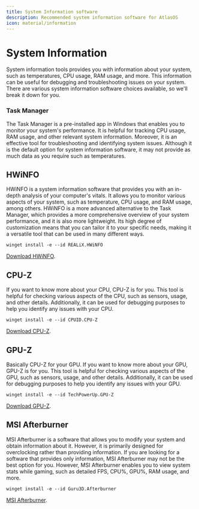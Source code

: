 ```yaml
---
title: System Information software
description: Recommended system information software for AtlasOS
icon: material/information
---
```


# System Information

System information tools provides you with information about your system, such as temperatures, CPU usage, RAM usage, and more. This information can be useful for debugging and troubleshooting issues on your system. There are various system information software choices available, so we'll break it down for you.

### Task Manager

The Task Manager is a pre-installed app in Windows that enables you to monitor your system's performance. It is helpful for tracking CPU usage, RAM usage, and other relevant system information. Moreover, it is an effective tool for troubleshooting and identifying system issues. Although it is the default option for system information software, it may not provide as much data as you require such as temperatures.

## HWiNFO

HWiNFO is a system information software that provides you with an in-depth analysis of your computer's vitals. It allows you to monitor various aspects of your system, such as temperature, CPU usage, and RAM usage, among others. HWiNFO is a more advanced alternative to the Task Manager, which provides a more comprehensive overview of your system performance, and it is also more lightweight. Its high degree of customization means that you can tailor it to your specific needs, making it a versatile tool that can be used in many different ways.

`winget install -e --id REALiX.HWiNFO`

[Download HWiNFO](https://www.hwinfo.com/).

## CPU-Z

If you want to know more about your CPU, CPU-Z is for you. This tool is helpful for checking various aspects of the CPU, such as sensors, usage, and other details. Additionally, it can be used for debugging purposes to help you identify any issues with your CPU.

`winget install -e --id CPUID.CPU-Z`

[Download CPU-Z](https://www.cpuid.com/softwares/cpu-z.html).

## GPU-Z

Basically CPU-Z for your GPU. If you want to know more about your GPU, GPU-Z is for you. This tool is helpful for checking various aspects of the GPU, such as sensors, usage, and other details. Additionally, it can be used for debugging purposes to help you identify any issues with your GPU.

`winget install -e --id TechPowerUp.GPU-Z`

[Download GPU-Z](https://www.techpowerup.com/gpuz/).

## MSI Afterburner

MSI Afterburner is a software that allows you to modify your system and obtain information about it. However, it is primarily designed for overclocking rather than providing information. If you are looking for a software that provides only information, MSI Afterburner may not be the best option for you. However, MSI Afterburner enables you to view system stats while gaming, such as detailed FPS, CPU%, GPU%, RAM usage, and more.

`winget install -e --id Guru3D.Afterburner`

[MSI Afterburner](https://www.msi.com/Landing/afterburner).
